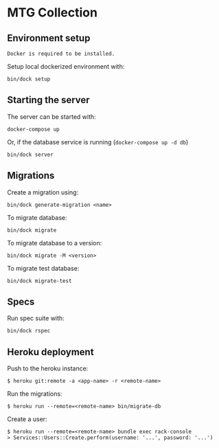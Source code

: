 # MTG Collection

## Environment setup

    Docker is required to be installed.

Setup local dockerized environment with:

`bin/dock setup`

## Starting the server

The server can be started with:

`docker-compose up`

Or, if the database service is running (`docker-compose up -d db`)

`bin/dock server`

## Migrations

Create a migration using:

`bin/dock generate-migration <name>`

To migrate database:

`bin/dock migrate`

To migrate database to a version:

`bin/dock migrate -M <version>`

To migrate test database:

`bin/dock migrate-test`

## Specs

Run spec suite with:

`bin/dock rspec`

## Heroku deployment

Push to the heroku instance:

`$ heroku git:remote -a <app-name> -r <remote-name>`

Run the migrations:

`$ heroku run --remote=<remote-name> bin/migrate-db`

Create a user:

```
$ heroku run --remote=<remote-name> bundle exec rack-console
> Services::Users::Create.perform(username: '...', password: '...')
```

